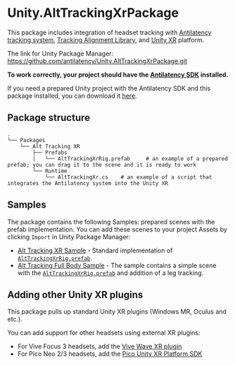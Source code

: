 # Unity.AltTrackingXrPackage

This package includes integration of headset tracking with [Antilatency tracking system](https://antilatency.com/), [Tracking Alignment Library](https://developers.antilatency.com/Software/Libraries/Antilatency_Tracking_Alignment_Library_en.html), and [Unity XR](https://docs.unity3d.com/Manual/XR.html) platform.

The link for Unity Package Manager: https://github.com/antilatency/Unity.AltTrackingXrPackage.git

**To work correctly, your project should have the [Antilatency SDK](https://developers.antilatency.com/Sdk/Configurator_ru.html#{%22Release%22:%224.0.0%22,%22Target%22:%22Unity%22,%22TargetSettings%22:{%22MathTypes%22:%22UnityEngine.Math%22,%22UnityVersion%22:%222019.x%22,%22UnityComponents%22:true,%22Components%22:{%22AltTrackingComponents%22:true,%22AltEnvironmentComponents%22:true,%22BracerComponents%22:true,%22DeviceNetworkComponents%22:true,%22StorageClientComponents%22:true}},%22Libraries%22:{%22AltEnvironmentSelector%22:true,%22AltEnvironmentArbitrary2D%22:true,%22AltEnvironmentHorizontalGrid%22:true,%22AltEnvironmentPillars%22:true,%22AltEnvironmentAdditionalMarkers%22:true,%22DeviceNetwork%22:true,%22AltTracking%22:true,%22Bracer%22:true,%22HardwareExtensionInterface%22:true,%22RadioMetrics%22:true,%22TrackingAlignment%22:true,%22StorageClient%22:true,%22StereoGlasses%22:false,%22IllumetryDisplay%22:false},%22OS%22:{%22WindowsDesktop%22:{%22x86%22:true,%22x64%22:true},%22WindowsUWP%22:{%22x64%22:true,%22armeabi-v7a%22:true,%22arm64-v8a%22:true},%22Android%22:{%22aar%22:true},%22Linux%22:{%22x86_64%22:true}}}) installed.**

If you need a prepared Unity project with the Antilatency SDK and this package installed, you can download it [here](https://github.com/antilatency/Unity.AltTrackingXrSample).

## Package structure
    .
    └── Packages
        └── Alt Tracking XR
            ├── Prefabs
            |   └── AltTrackingXrRig.prefab     # an example of a prepared prefab; you can drag it to the scene and it is ready to work
            └── Runtime
                └── AltTrackingXr.cs    # an example of a script that integrates the Antilatency system into the Unity XR

## Samples

The package contains the following Samples: prepared scenes with the prefab implementation. You can add these scenes to your project Assets by clicking `Import` in Unity Package Manager:
* [Alt Tracking XR Sample](./Samples~/AltTrackingXrSample) - Standard implementation of [`AltTrackingXrRig.prefab`](./Prefabs).
* [Alt Tracking Full Body Sample](./Samples~/AltTrackingFullBodySample) - The sample contains a simple scene with the [`AltTrackingXrRig.prefab`](./Prefabs) and addition of a leg tracking.

## Adding other Unity XR plugins
This package pulls up standard Unity XR plugins (Windows MR, Oculus and etc.).

You can add support for other headsets using external XR plugins:
* For Vive Focus 3 headsets, add the [Vive Wave XR plugin](https://hub.vive.com/storage/docs/en-us/UnityXR/UnityXRSdk.html)
* For Pico Neo 2/3 headsets, add the [Pico Unity XR Platform SDK](https://developer.pico-interactive.com/sdk)

